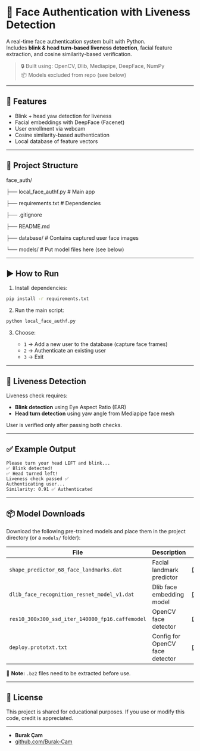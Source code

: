 # 👤 Face Authentication with Liveness Detection

A real-time face authentication system built with Python.  
Includes **blink & head turn-based liveness detection**, facial feature extraction, and cosine similarity-based verification.

> 🔒 Built using: OpenCV, Dlib, Mediapipe, DeepFace, NumPy  
> 📦 Models excluded from repo (see below)

---

## 📌 Features

- Blink + head yaw detection for liveness
- Facial embeddings with DeepFace (Facenet)
- User enrollment via webcam
- Cosine similarity-based authentication
- Local database of feature vectors

---

## 📁 Project Structure

face_auth/

├── local_face_authf.py # Main app

├── requirements.txt # Dependencies

├── .gitignore

├── README.md

├── database/ # Contains captured user face images

└── models/ # Put model files here (see below)


---

## ▶️ How to Run

1. Install dependencies:

```bash
pip install -r requirements.txt
```

2. Run the main script:

```bash
python local_face_authf.py
```

3. Choose:

   * `1` → Add a new user to the database (capture face frames)
   * `2` → Authenticate an existing user
   * `3` → Exit

---

## 🧪 Liveness Detection

Liveness check requires:

* **Blink detection** using Eye Aspect Ratio (EAR)
* **Head turn detection** using yaw angle from Mediapipe face mesh

User is verified only after passing both checks.

---

## ✅ Example Output

```text
Please turn your head LEFT and blink...
✅ Blink detected!
✅ Head turned left!
Liveness check passed ✅
Authenticating user...
Similarity: 0.91 ✅ Authenticated
```

---

## 📦 Model Downloads

Download the following pre-trained models and place them in the project directory (or a `models/` folder):

| File                                            | Description                     | Link                                                                                                                                                       |
| ----------------------------------------------- | ------------------------------- | ---------------------------------------------------------------------------------------------------------------------------------------------------------- |
| `shape_predictor_68_face_landmarks.dat`         | Facial landmark predictor       | [Download](http://dlib.net/files/shape_predictor_68_face_landmarks.dat.bz2)                                                                                |
| `dlib_face_recognition_resnet_model_v1.dat`     | Dlib face embedding model       | [Download](http://dlib.net/files/dlib_face_recognition_resnet_model_v1.dat.bz2)                                                                            |
| `res10_300x300_ssd_iter_140000_fp16.caffemodel` | OpenCV face detector            | [Download](https://raw.githubusercontent.com/opencv/opencv_3rdparty/dnn_samples_face_detector_20180205_fp16/res10_300x300_ssd_iter_140000_fp16.caffemodel) |
| `deploy.prototxt.txt`                           | Config for OpenCV face detector | [Download](https://github.com/opencv/opencv/blob/master/samples/dnn/face_detector/deploy.prototxt)                                                         |

📌 **Note:** `.bz2` files need to be extracted before use.

---

## 📜 License

This project is shared for educational purposes.
If you use or modify this code, credit is appreciated.

---

* **Burak Çam**
* [github.com/Burak-Cam](https://github.com/Burak-Cam)
